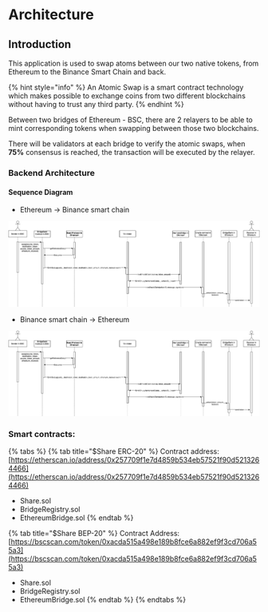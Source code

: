 # Architecture

## Introduction

This application is used to swap atoms between our two native tokens, from Ethereum to the Binance Smart Chain and back.

{% hint style="info" %}
An Atomic Swap is a smart contract technology which makes possible to exchange coins from two different blockchains without having to trust any third party.
{% endhint %}

Between two bridges of Ethereum - BSC, there are 2 relayers to be able to mint corresponding tokens when swapping between those two blockchains.

There will be validators at each bridge to verify the atomic swaps, when **75%** consensus is reached, the transaction will be executed by the relayer.

### Backend Architecture

#### Sequence Diagram

* Ethereum -> Binance smart chain

![](../../.gitbook/assets/bsctoeth.png)

* Binance smart chain -> Ethereum

![](../../.gitbook/assets/bsctoeth.png)



### Smart contracts:

{% tabs %}
{% tab title="$Share ERC-20" %}
Contract address: [https://etherscan.io/address/0x257709f1e7d4859b534eb57521f90d5213264466](https://etherscan.io/address/0x257709f1e7d4859b534eb57521f90d5213264466)

* Share.sol
* BridgeRegistry.sol
* EthereumBridge.sol
{% endtab %}

{% tab title="$Share BEP-20" %}
Contract Address: [https://bscscan.com/token/0xacda515a498e189b8fce6a882ef9f3cd706a55a3](https://bscscan.com/token/0xacda515a498e189b8fce6a882ef9f3cd706a55a3)

* Share.sol
* BridgeRegistry.sol
* EthereumBridge.sol
{% endtab %}
{% endtabs %}

###
